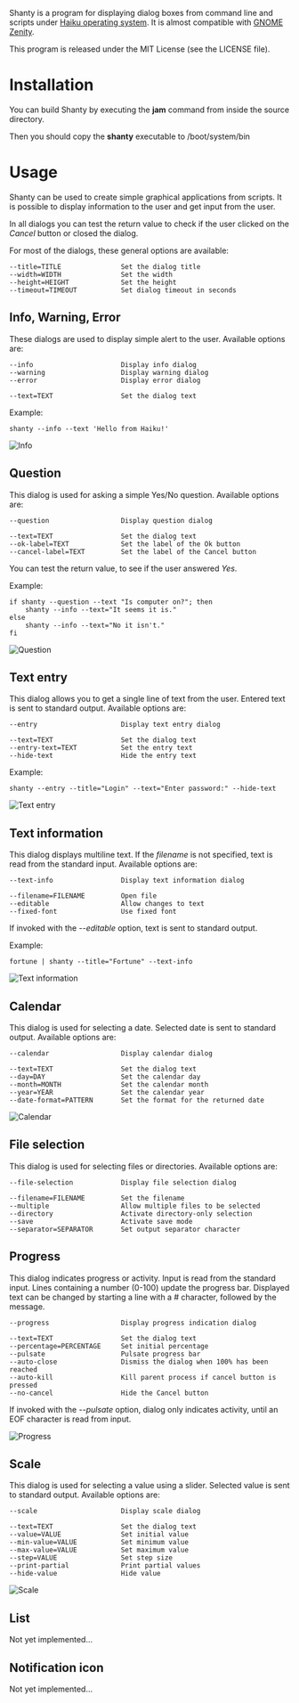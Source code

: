 Shanty is a program for displaying dialog boxes from command line and scripts under [Haiku operating system](http://haiku-os.org/). It is almost compatible with [GNOME Zenity](http://live.gnome.org/Zenity).

This program is released under the MIT License (see the LICENSE file).


Installation
============

You can build Shanty by executing the **jam** command from inside the source directory.

Then you should copy the **shanty** executable to /boot/system/bin


Usage
=====

Shanty can be used to create simple graphical applications from scripts. It is possible to display information to the user and get input from the user.

In all dialogs you can test the return value to check if the user clicked on the *Cancel* button or closed the dialog.

For most of the dialogs, these general options are available:

    --title=TITLE               Set the dialog title
    --width=WIDTH               Set the width
    --height=HEIGHT             Set the height
    --timeout=TIMEOUT           Set dialog timeout in seconds

  
Info, Warning, Error
--------------------

These dialogs are used to display simple alert to the user. Available options are:

    --info                      Display info dialog
    --warning                   Display warning dialog
    --error                     Display error dialog
    
    --text=TEXT                 Set the dialog text
    
Example:

	shanty --info --text 'Hello from Haiku!'
	
![Info](https://github.com/peja/shanty/raw/master/doc/img/info.png)


Question
--------

This dialog is used for asking a simple Yes/No question. Available options are:

    --question                  Display question dialog
    
    --text=TEXT                 Set the dialog text
    --ok-label=TEXT             Set the label of the Ok button
    --cancel-label=TEXT         Set the label of the Cancel button

You can test the return value, to see if the user answered *Yes*.

Example:

    if shanty --question --text "Is computer on?"; then
    	shanty --info --text="It seems it is."
    else
    	shanty --info --text="No it isn't."
    fi
    
![Question](https://github.com/peja/shanty/raw/master/doc/img/question.png)


Text entry
----------

This dialog allows you to get a single line of text from the user. Entered text is sent to standard output. Available options are:

    --entry                     Display text entry dialog
    
    --text=TEXT                 Set the dialog text
    --entry-text=TEXT           Set the entry text
    --hide-text                 Hide the entry text
    
Example:

    shanty --entry --title="Login" --text="Enter password:" --hide-text
    
![Text entry](https://github.com/peja/shanty/raw/master/doc/img/entry.png)
    

Text information
----------------

This dialog displays multiline text. If the *filename* is not specified, text is read from the standard input. Available options are:

    --text-info                 Display text information dialog
    
    --filename=FILENAME         Open file
    --editable                  Allow changes to text
    --fixed-font                Use fixed font

If invoked with the *--editable* option, text is sent to standard output.

Example:

    fortune | shanty --title="Fortune" --text-info
    
![Text information](https://github.com/peja/shanty/raw/master/doc/img/text-info.png)


Calendar
--------

This dialog is used for selecting a date. Selected date is sent to standard output. Available options are:

    --calendar                  Display calendar dialog
    
    --text=TEXT                 Set the dialog text
    --day=DAY                   Set the calendar day
    --month=MONTH               Set the calendar month
    --year=YEAR                 Set the calendar year
    --date-format=PATTERN       Set the format for the returned date
    
![Calendar](https://github.com/peja/shanty/raw/master/doc/img/calendar.png) 


File selection
--------------

This dialog is used for selecting files or directories. Available options are:

    --file-selection            Display file selection dialog
    
    --filename=FILENAME         Set the filename
    --multiple                  Allow multiple files to be selected
    --directory                 Activate directory-only selection
    --save                      Activate save mode
    --separator=SEPARATOR       Set output separator character


Progress
--------

This dialog indicates progress or activity. Input is read from the standard input. Lines containing a number (0-100) update the progress bar. Displayed text can be changed by starting a line with a # character, followed by the message.

    --progress                  Display progress indication dialog
    
    --text=TEXT                 Set the dialog text
    --percentage=PERCENTAGE     Set initial percentage
    --pulsate                   Pulsate progress bar
    --auto-close                Dismiss the dialog when 100% has been reached
    --auto-kill                 Kill parent process if cancel button is pressed
    --no-cancel                 Hide the Cancel button
    
If invoked with the *--pulsate* option, dialog only indicates activity, until an EOF character is read from input.

![Progress](https://github.com/peja/shanty/raw/master/doc/img/progress.png)


Scale
-----

This dialog is used for selecting a value using a slider. Selected value is sent to standard output. Available options are:

    --scale                     Display scale dialog
    
    --text=TEXT                 Set the dialog text
    --value=VALUE               Set initial value
    --min-value=VALUE           Set minimum value
    --max-value=VALUE           Set maximum value
    --step=VALUE                Set step size
    --print-partial             Print partial values
    --hide-value                Hide value

![Scale](https://github.com/peja/shanty/raw/master/doc/img/scale.png)

List
----

Not yet implemented...


Notification icon
-----------------

Not yet implemented...

